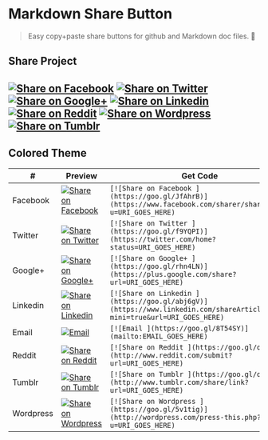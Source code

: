 # Markdown Share Button

> Easy copy+paste share buttons for github and Markdown doc files. :tada:

## Share Project

[![Share on Facebook ](https://goo.gl/JfAhrB)](https://www.facebook.com/sharer/sharer.php?u=https://github.com/behramcelen/MarkdownShareButtons)
[![Share on Twitter ](https://goo.gl/f9YQPI)](https://twitter.com/home?status=https://github.com/behramcelen/MarkdownShareButtons)
[![Share on Google+ ](https://goo.gl/rhn4LN)](https://plus.google.com/share?url=https://github.com/behramcelen/MarkdownShareButtons)
[![Share on Linkedin ](https://goo.gl/abj6gV)](https://www.linkedin.com/shareArticle?mini=true&url=https://github.com/behramcelen/MarkdownShareButtons)
[![Share on Reddit ](https://goo.gl/qQm9pn)](http://www.reddit.com/submit?url=https://github.com/behramcelen/MarkdownShareButtons)
[![Share on Wordpress ](https://goo.gl/5v1tig)](http://wordpress.com/press-this.php?u=https://github.com/behramcelen/MarkdownShareButtons)
[![Share on Tumblr ](https://goo.gl/qLOEtd)](http://www.tumblr.com/share/link?url=https://github.com/behramcelen/MarkdownShareButtons)
--------------------------------------------------

## Colored Theme

| #                  | Preview       | Get Code
| -------------      | -------       | ----------
| Facebook        	   | [![Share on Facebook ](https://goo.gl/JfAhrB)](https://www.facebook.com/sharer/sharer.php?u=http%3A//behram.org) | ``` [![Share on Facebook ](https://goo.gl/JfAhrB)](https://www.facebook.com/sharer/sharer.php?u=URI_GOES_HERE) ```
| Twitter        	   | [![Share on Twitter ](https://goo.gl/f9YQPI)](https://twitter.com/home?status=http%3A//behram.org) | ``` [![Share on Twitter ](https://goo.gl/f9YQPI)](https://twitter.com/home?status=URI_GOES_HERE) ```
| Google+        	   | [![Share on Google+ ](https://goo.gl/rhn4LN)](https://plus.google.com/share?url=http%3A//behram.org) | ``` [![Share on Google+ ](https://goo.gl/rhn4LN)](https://plus.google.com/share?url=URI_GOES_HERE) ```
| Linkedin        	   | [![Share on Linkedin ](https://goo.gl/abj6gV)](https://www.linkedin.com/shareArticle?mini=true&url=http%3A//behram.org) | ``` [![Share on Linkedin ](https://goo.gl/abj6gV)](https://www.linkedin.com/shareArticle?mini=true&url=URI_GOES_HERE) ```
| Email        	       | [![Email ](https://goo.gl/8T54SY)](mailto:behramcelen@gmail.com) | ``` [![Email ](https://goo.gl/8T54SY)](mailto:EMAIL_GOES_HERE) ```
| Reddit        	   | [![Share on Reddit ](https://goo.gl/qQm9pn)](http://www.reddit.com/submit?url=http://behram.org) | ``` [![Share on Reddit ](https://goo.gl/qQm9pn)](http://www.reddit.com/submit?url=URI_GOES_HERE) ```
| Tumblr        	   | [![Share on Tumblr ](https://goo.gl/qLOEtd)](http://www.tumblr.com/share/link?url=http://behram.org) | ``` [![Share on Tumblr ](https://goo.gl/qLOEtd)](http://www.tumblr.com/share/link?url=URI_GOES_HERE) ```
| Wordpress        	   | [![Share on Wordpress ](https://goo.gl/5v1tig)](http://wordpress.com/press-this.php?u=http://behram.org) | ``` [![Share on Wordpress ](https://goo.gl/5v1tig)](http://wordpress.com/press-this.php?u=URI_GOES_HERE) ```
